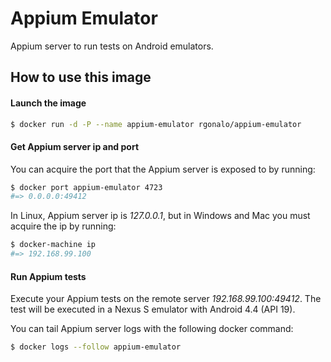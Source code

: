 Appium Emulator
===============

Appium server to run tests on Android emulators.

How to use this image
---------------------

#### Launch the image

``` bash
$ docker run -d -P --name appium-emulator rgonalo/appium-emulator
```

#### Get Appium server ip and port

You can acquire the port that the Appium server is exposed to by running:

``` bash
$ docker port appium-emulator 4723
#=> 0.0.0.0:49412
```

In Linux, Appium server ip is *127.0.0.1*, but in Windows and Mac you must acquire the ip by running:

``` bash
$ docker-machine ip
#=> 192.168.99.100
```

#### Run Appium tests

Execute your Appium tests on the remote server *192.168.99.100:49412*. The test will be executed in a Nexus S emulator
with Android 4.4 (API 19).

You can tail Appium server logs with the following docker command:

``` bash
$ docker logs --follow appium-emulator
```
